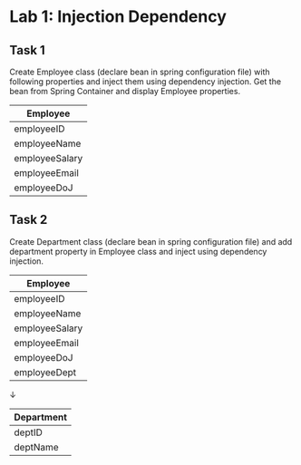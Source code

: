 # Lab 1: Injection Dependency

## Task 1

Create Employee class (declare bean in spring configuration file) with following properties and inject them using dependency injection. Get the bean from Spring Container and display Employee properties.


|Employee|
|---|
|employeeID|
|employeeName|
|employeeSalary|
|employeeEmail|
|employeeDoJ|

## Task 2

Create Department class (declare bean in spring configuration file) and add department property in Employee class and inject using dependency injection.

|Employee|
|---|
|employeeID|
|employeeName|
|employeeSalary|
|employeeEmail|
|employeeDoJ|
|employeeDept|

&#8595;

|Department|
|---|
|deptID|
|deptName|
